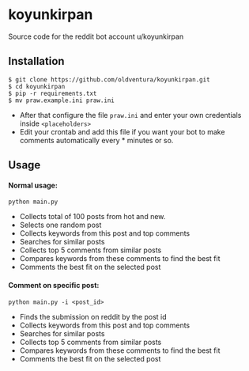 # koyunkirpan
Source code for the reddit bot account u/koyunkirpan

## Installation
```
$ git clone https://github.com/oldventura/koyunkirpan.git
$ cd koyunkirpan
$ pip -r requirements.txt
$ mv praw.example.ini praw.ini
```

* After that configure the file `praw.ini` and enter your own credentials inside `<placeholders>`
* Edit your crontab and add this file if you want your bot to make comments automatically every * minutes or so.

## Usage
#### Normal usage:
```
python main.py
```
* Collects total of 100 posts from hot and new.
* Selects one random post
* Collects keywords from this post and top comments
* Searches for similar posts
* Collects top 5 comments from similar posts
* Compares keywords from these comments to find the best fit
* Comments the best fit on the selected post

#### Comment on specific post:
```
python main.py -i <post_id>
```
* Finds the submission on reddit by the post id
* Collects keywords from this post and top comments
* Searches for similar posts
* Collects top 5 comments from similar posts
* Compares keywords from these comments to find the best fit
* Comments the best fit on the selected post
